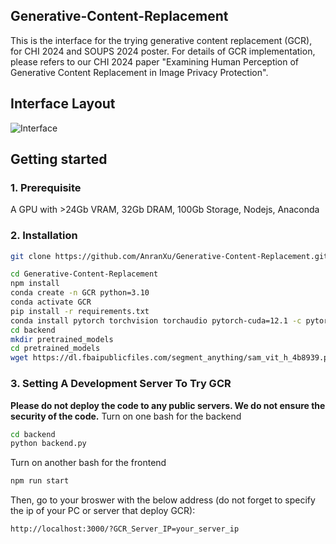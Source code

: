 ## Generative-Content-Replacement
This is the interface for the trying generative content replacement (GCR), for CHI 2024 and SOUPS 2024 poster. 
For details of GCR implementation, please refers to our CHI 2024 paper "Examining Human Perception of Generative Content Replacement in Image Privacy Protection".
## Interface Layout
![Interface](https://github.com/AnranXu/Generative-Content-Replacement/assets/24409860/d4243f2c-0d1d-40e1-a5f0-2946c64e1fbe)

## Getting started
### 1. Prerequisite 
A GPU with >24Gb VRAM, 32Gb DRAM, 100Gb Storage, Nodejs, Anaconda
### 2. Installation
```bash
git clone https://github.com/AnranXu/Generative-Content-Replacement.git
```
```bash
cd Generative-Content-Replacement
npm install
conda create -n GCR python=3.10
conda activate GCR
pip install -r requirements.txt
conda install pytorch torchvision torchaudio pytorch-cuda=12.1 -c pytorch -c nvidia
cd backend
mkdir pretrained_models
cd pretrained_models
wget https://dl.fbaipublicfiles.com/segment_anything/sam_vit_h_4b8939.pth
```
### 3. Setting A Development Server To Try GCR
**Please do not deploy the code to any public servers. We do not ensure the security of the code.**
Turn on one bash for the backend
```bash
cd backend
python backend.py
```
Turn on another bash for the frontend
```bash
npm run start
```
Then, go to your broswer with the below address (do not forget to specify the ip of your PC or server that deploy GCR):
```bash
http://localhost:3000/?GCR_Server_IP=your_server_ip
```
